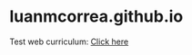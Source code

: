 # luanmcorrea.github.io

Test web curriculum: <a href="https://luanmcorrea.github.io/" target="_BLANK">Click here</a>
